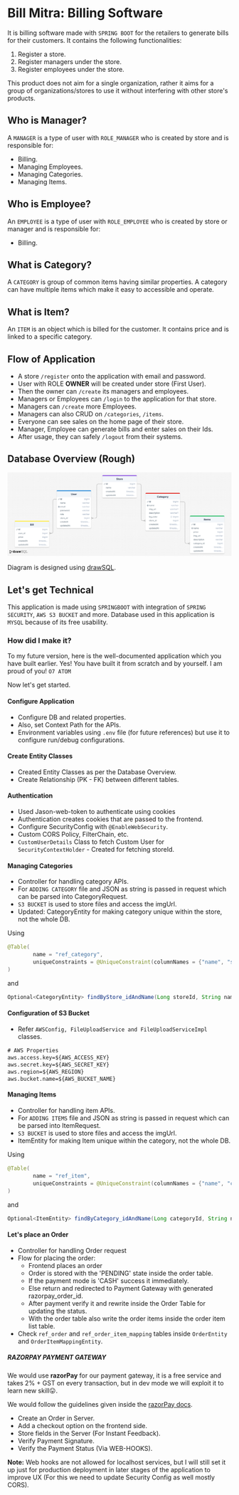 # Bill Mitra: Billing Software

It is billing software made with `SPRING BOOT` for the retailers to generate bills for their customers. It contains the
following functionalities:

1. Register a store.
2. Register managers under the store.
3. Register employees under the store.

This product does not aim for a single organization, rather it aims for a group of organizations/stores to use it
without interfering with other store's products.

## Who is Manager?

A `MANAGER` is a type of user with `ROLE_MANAGER` who is created by store and is responsible for:

- Billing.
- Managing Employees.
- Managing Categories.
- Managing Items.

## Who is Employee?

An `EMPLOYEE` is a type of user with `ROLE_EMPLOYEE` who is created by store or manager and is responsible for:

- Billing.

## What is Category?

A `CATEGORY` is group of common items having similar properties. A category can have multiple items which make it easy
to accessible and operate.

## What is Item?

An `ITEM` is an object which is billed for the customer. It contains price and is linked to a specific category.

## Flow of Application

- A store `/register` onto the application with email and password.
- User with ROLE **OWNER** will be created under store (First User).
- Then the owner can `/create` its managers and employees.
- Managers or Employees can `/login` to the application for that store.
- Managers can `/create` more Employees.
- Managers can also CRUD on `/categories`, `/items`.
- Everyone can see sales on the home page of their store.
- Manager, Employee can generate bills and enter sales on their Ids.
- After usage, they can safely `/logout` from their systems.

## Database Overview (Rough)

![SQL Structure](src/main/resources/static/img/SQL%20Structure%20-%20Bill%20Mitra.png)

Diagram is designed using [drawSQL](https://drawsql.app).

## Let's get Technical

This application is made using `SPRINGBOOT` with integration of `SPRING SECURITY`, `AWS S3 BUCKET` and more. Database
used in this application is `MYSQL` because of its free usability.

### How did I make it?

To my future version, here is the well-documented application which you have built earlier. Yes! You have built it from
scratch and by yourself. I am proud of you! `O7 ATOM`

Now let's get started.

#### Configure Application

- Configure DB and related properties.
- Also, set Context Path for the APIs.
- Environment variables using `.env` file (for future references) but use it to configure run/debug configurations.

#### Create Entity Classes

- Created Entity Classes as per the Database Overview.
- Create Relationship (PK - FK) between different tables.

#### Authentication

- Used Jason-web-token to authenticate using cookies
- Authentication creates cookies that are passed to the frontend.
- Configure SecurityConfig with `@EnableWebSecurity`.
- Custom CORS Policy, FilterChain, etc.
- `CustomUserDetails` Class to fetch Custom User for `SecurityContextHolder` - Created for fetching storeId.

#### Managing Categories

- Controller for handling category APIs.
- For `ADDING CATEGORY` file and JSON as string is passed in request which can be parsed into CategoryRequest.
- `S3 BUCKET` is used to store files and access the imgUrl.
- Updated: CategoryEntity for making category unique within the store, not the whole DB.

Using

```java
@Table(
        name = "ref_category",
        uniqueConstraints = @UniqueConstraint(columnNames = {"name", "store_id"})
)
```

and

```java
Optional<CategoryEntity> findByStore_idAndName(Long storeId, String name);
```

#### Configuration of S3 Bucket

- Refer `AWSConfig, FileUploadService and FileUploadServiceImpl` classes.

```.env
# AWS Properties
aws.access.key=${AWS_ACCESS_KEY}
aws.secret.key=${AWS_SECRET_KEY}
aws.region=${AWS_REGION}
aws.bucket.name=${AWS_BUCKET_NAME}
```

#### Managing Items

- Controller for handling item APIs.
- For `ADDING ITEMS` file and JSON as string is passed in request which can be parsed into ItemRequest.
- `S3 BUCKET` is used to store files and access the imgUrl.
- ItemEntity for making Item unique within the category, not the whole DB.

Using

```java
@Table(
        name = "ref_item",
        uniqueConstraints = @UniqueConstraint(columnNames = {"name", "category_id"})
)
```

and

```java
Optional<ItemEntity> findByCategory_idAndName(Long categoryId, String name);
```

#### Let's place an Order

- Controller for handling Order request
- Flow for placing the order:
  - Frontend places an order
  - Order is stored with the 'PENDING' state inside the order table.
  - If the payment mode is 'CASH' success it immediately.
  - Else return and redirected to Payment Gateway with generated razorpay_order_id.
  - After payment verify it and rewrite inside the Order Table for updating the status.
  - With the order table also write the order items inside the order item list table.
- Check `ref_order` and `ref_order_item_mapping` tables inside `OrderEntity` and `OrderItemMappingEntity`.

##### RAZORPAY PAYMENT GATEWAY

We would use **razorPay** for our payment gateway, it is a free service and takes 2% + GST on every transaction, but in dev mode we will exploit it to learn new skill😛.

We would follow the guidelines given inside the [razorPay docs](https://razorpay.com/docs/payments/server-integration/java/integration-steps/).

- Create an Order in Server.
- Add a checkout option on the frontend side.
- Store fields in the Server (For Instant Feedback).
- Verify Payment Signature.
- Verify the Payment Status (Via WEB-HOOKS).

**Note:** Web hooks are not allowed for localhost services, but I will still set it up just for production deployment in later stages of the application to improve UX (For this we need to update Security Config as well mostly CORS).